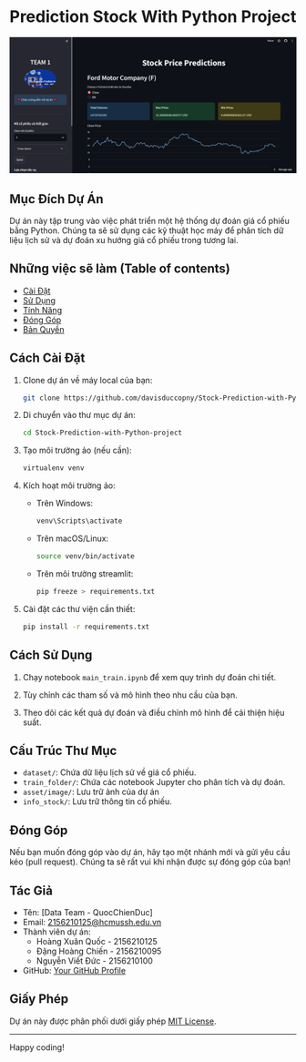 # Prediction Stock With Python Project

![Project Image](./asset/image/homepage.png)

## Mục Đích Dự Án

Dự án này tập trung vào việc phát triển một hệ thống dự đoán giá cổ phiếu bằng Python. Chúng ta sẽ sử dụng các kỹ thuật học máy để phân tích dữ liệu lịch sử và dự đoán xu hướng giá cổ phiếu trong tương lai.
## Những việc sẽ làm (Table of contents)
- [Cài Đặt](#cài-đặt)
- [Sử Dụng](#sử-dụng)
- [Tính Năng](#tính-năng)
- [Đóng Góp](#đóng-góp)
- [Bản Quyền](#bản-quyền)
## Cách Cài Đặt

1. Clone dự án về máy local của bạn:

    ```bash
    git clone https://github.com/davisduccopny/Stock-Prediction-with-Python-project.git
    ```

2. Di chuyển vào thư mục dự án:

    ```bash
    cd Stock-Prediction-with-Python-project
    ```

3. Tạo môi trường ảo (nếu cần):

    ```bash
    virtualenv venv
    ```

4. Kích hoạt môi trường ảo:

    - Trên Windows:

        ```bash
        venv\Scripts\activate
        ```

    - Trên macOS/Linux:

        ```bash
        source venv/bin/activate
        ```
    - Trên môi trường streamlit:
        ```bash
        pip freeze > requirements.txt
        ```
5. Cài đặt các thư viện cần thiết:

    ```bash
    pip install -r requirements.txt
    ```

## Cách Sử Dụng

1. Chạy notebook `main_train.ipynb` để xem quy trình dự đoán chi tiết.

2. Tùy chỉnh các tham số và mô hình theo nhu cầu của bạn.

3. Theo dõi các kết quả dự đoán và điều chỉnh mô hình để cải thiện hiệu suất.

## Cấu Trúc Thư Mục

- `dataset/`: Chứa dữ liệu lịch sử về giá cổ phiếu.
- `train_folder/`: Chứa các notebook Jupyter cho phân tích và dự đoán.
- `asset/image/`: Lưu trữ ảnh của dự án
- `info_stock/`: Lưu trữ thông tin cổ phiếu.

## Đóng Góp

Nếu bạn muốn đóng góp vào dự án, hãy tạo một nhánh mới và gửi yêu cầu kéo (pull request). Chúng ta sẽ rất vui khi nhận được sự đóng góp của bạn!

## Tác Giả

- Tên: [Data Team - QuocChienDuc]
- Email: 2156210125@hcmussh.edu.vn
- Thành viên dự án:
    - Hoàng Xuân Quốc - 2156210125
    - Đặng Hoàng Chiến - 2156210095
    - Nguyễn Viết Đức - 2156210100
- GitHub: [Your GitHub Profile](https://github.com/davisduccopny/)

## Giấy Phép

Dự án này được phân phối dưới giấy phép [MIT License](LICENSE).

---
Happy coding!
